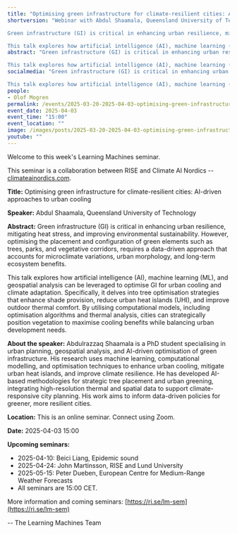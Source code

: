 ```yaml
---
title: "Optimising green infrastructure for climate-resilient cities: AI-driven approaches to urban cooling"
shortversion: "Webinar with Abdul Shaamala, Queensland University of Technology. 

Green infrastructure (GI) is critical in enhancing urban resilience, mitigating heat stress, and improving environmental sustainability. However, optimising the placement and configuration of green elements such as trees, parks, and vegetative corridors, requires a data-driven approach that accounts for microclimate variations, urban morphology, and long-term ecosystem benefits.

This talk explores how artificial intelligence (AI), machine learning (ML), and geospatial analysis can be leveraged to optimise GI for urban cooling and climate adaptation. Specifically, it delves into tree optimisation strategies that enhance shade provision, reduce urban heat islands (UHI), and improve outdoor thermal comfort. By utilising computational models, including optimisation algorithms and thermal analysis, cities can strategically position vegetation to maximise cooling benefits while balancing urban development needs."
abstract: "Green infrastructure (GI) is critical in enhancing urban resilience, mitigating heat stress, and improving environmental sustainability. However, optimising the placement and configuration of green elements such as trees, parks, and vegetative corridors, requires a data-driven approach that accounts for microclimate variations, urban morphology, and long-term ecosystem benefits.

This talk explores how artificial intelligence (AI), machine learning (ML), and geospatial analysis can be leveraged to optimise GI for urban cooling and climate adaptation. Specifically, it delves into tree optimisation strategies that enhance shade provision, reduce urban heat islands (UHI), and improve outdoor thermal comfort. By utilising computational models, including optimisation algorithms and thermal analysis, cities can strategically position vegetation to maximise cooling benefits while balancing urban development needs."
socialmedia: "Green infrastructure (GI) is critical in enhancing urban resilience, mitigating heat stress, and improving environmental sustainability. However, optimising the placement and configuration of green elements such as trees, parks, and vegetative corridors, requires a data-driven approach that accounts for microclimate variations, urban morphology, and long-term ecosystem benefits.

This talk explores how artificial intelligence (AI), machine learning (ML), and geospatial analysis can be leveraged to optimise GI for urban cooling and climate adaptation. Specifically, it delves into tree optimisation strategies that enhance shade provision, reduce urban heat islands (UHI), and improve outdoor thermal comfort. By utilising computational models, including optimisation algorithms and thermal analysis, cities can strategically position vegetation to maximise cooling benefits while balancing urban development needs."
people:
- Olof Mogren
permalink: /events/2025-03-20-2025-04-03-optimising-green-infrastructure-for-climate-resilient-cities
event_date: 2025-04-03
event_time: "15:00"
event_location: ""
image: /images/posts/2025-03-20-2025-04-03-optimising-green-infrastructure-for-climate-resilient-cities.jpg
youtube: ""
--- 
```

Welcome to this week's Learning Machines seminar.

This seminar is a collaboration between RISE and Climate AI Nordics -- [climateainordics.com](https://climateainordics.com/).

**Title:** Optimising green infrastructure for climate-resilient cities: AI-driven approaches to urban cooling

**Speaker:** Abdul Shaamala, Queensland University of Technology

**Abstract:** Green infrastructure (GI) is critical in enhancing urban resilience, mitigating heat stress, and improving environmental sustainability. However, optimising the placement and configuration of green elements such as trees, parks, and vegetative corridors, requires a data-driven approach that accounts for microclimate variations, urban morphology, and long-term ecosystem benefits.

This talk explores how artificial intelligence (AI), machine learning (ML), and geospatial analysis can be leveraged to optimise GI for urban cooling and climate adaptation. Specifically, it delves into tree optimisation strategies that enhance shade provision, reduce urban heat islands (UHI), and improve outdoor thermal comfort. By utilising computational models, including optimisation algorithms and thermal analysis, cities can strategically position vegetation to maximise cooling benefits while balancing urban development needs.

**About the speaker:** Abdulrazzaq Shaamala is a PhD student specialising in urban planning, geospatial analysis, and AI-driven optimisation of green infrastructure. His research uses machine learning, computational modelling, and optimisation techniques to enhance urban cooling, mitigate urban heat islands, and improve climate resilience. He has developed AI-based methodologies for strategic tree placement and urban greening, integrating high-resolution thermal and spatial data to support climate-responsive city planning. His work aims to inform data-driven policies for greener, more resilient cities.

**Location:** This is an online seminar. Connect using Zoom.

**Date:** 2025-04-03 15:00



**Upcoming seminars:**

* 2025-04-10: Beici Liang, Epidemic sound
* 2025-04-24: John Martinsson, RISE and Lund University
* 2025-05-15: Peter Dueben, European Centre for Medium-Range Weather Forecasts
* All seminars are 15:00 CET.

More information and coming seminars: [https://ri.se/lm-sem](https://ri.se/lm-sem)

-- The Learning Machines Team

